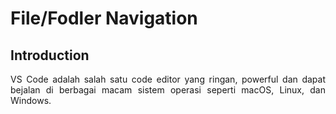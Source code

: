 # File/Fodler Navigation
## Introduction
<p align="justify">
VS Code adalah salah satu code editor yang ringan, powerful dan dapat bejalan di berbagai macam sistem operasi seperti macOS, Linux, dan Windows.</p><br>
